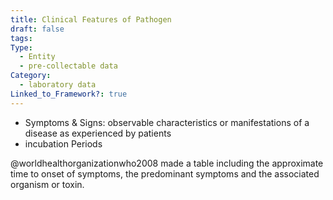 ```yaml
---
title: Clinical Features of Pathogen
draft: false
tags: 
Type:
  - Entity
  - pre-collectable data
Category:
  - laboratory data
Linked_to_Framework?: true
---
```

- Symptoms & Signs: observable characteristics or manifestations of a disease as experienced by patients
- incubation Periods

@worldhealthorganizationwho2008 made a table including the approximate time to onset of symptoms, the predominant symptoms and the associated organism or toxin.